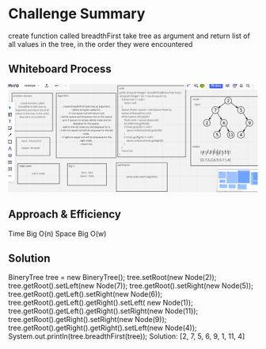 # Challenge Summary
<!-- Description of the challenge -->
create function called breadthFirst take tree as argument and return list of all values in the tree, in the order they were encountered
## Whiteboard Process
<!-- Embedded whiteboard image -->
![](challenge17.PNG)
## Approach & Efficiency
<!-- What approach did you take? Why? What is the Big O space/time for this approach? -->
Time Big O(n)
Space Big O(w)
## Solution
<!-- Show how to run your code, and examples of it in action -->
BineryTree tree = new BineryTree();
tree.setRoot(new Node<T>(2));
tree.getRoot().setLeft(new Node<T>(7));
tree.getRoot().setRight(new Node<T>(5));
tree.getRoot().getLeft().setRight(new Node<T>(6));
tree.getRoot().getLeft().getRight().setLeft( new Node<T>(1));
tree.getRoot().getLeft().getRight().setRight(new Node<T>(11));
tree.getRoot().getRight().setRight(new Node<T>(9));
tree.getRoot().getRight().getRight().setLeft(new Node<T>(4));
System.out.println(tree.breadthFirst(tree));
Solution: [2, 7, 5, 6, 9, 1, 11, 4]